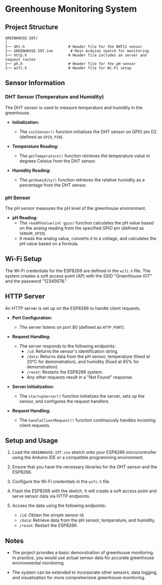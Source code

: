 # Greenhouse Monitoring System

## Project Structure
```
GREENHOUSE-IOT/
│
├── dht.h                    # Header file for the DHT11 sensor
├── GREENHOUSE-IOT.ino        # Main Arduino sketch for monitoring
├── http.h                   # Header file includes an server and request routes
├── ph.h                     # Header file for the pH sensor
├── wifi.h                   # Header file for Wi-Fi setup
```

## Sensor Information

### DHT Sensor (Temperature and Humidity)
The DHT sensor is used to measure temperature and humidity in the greenhouse.

- **Initialization:**
  - The `initSensor()` function initializes the DHT sensor on GPIO pin D2 (defined as `GPIO_PIN`).

- **Temperature Reading:**
  - The `getTemperature()` function retrieves the temperature value in degrees Celsius from the DHT sensor.

- **Humidity Reading:**
  - The `getHumidity()` function retrieves the relative humidity as a percentage from the DHT sensor.

### pH Sensor
The pH sensor measures the pH level of the greenhouse environment.

- **pH Reading:**
  - The `readPhValue(int gpio)` function calculates the pH value based on the analog reading from the specified GPIO pin (defined as `SENSOR_GPIO`).
  - It reads the analog value, converts it to a voltage, and calculates the pH value based on a formula.

## Wi-Fi Setup
The Wi-Fi credentials for the ESP8266 are defined in the `wifi.h` file. The system creates a soft access point (AP) with the SSID "GreenHouse-IOT" and the password "12345678."

## HTTP Server
An HTTP server is set up on the ESP8266 to handle client requests.

- **Port Configuration:**
  - The server listens on port 80 (defined as `HTTP_PORT`).

- **Request Handling:**
  - The server responds to the following endpoints:
    - `/id`: Returns the sensor's identification string.
    - `/data`: Returns data from the pH sensor, temperature (fixed at 20°C for demonstration), and humidity (fixed at 65% for demonstration).
    - `/reset`: Restarts the ESP8266 system.
    - Any other requests result in a "Not Found" response.

- **Server Initialization:**
  - The `startupServer()` function initializes the server, sets up the sensor, and configures the request handlers.

- **Request Handling:**
  - The `handleClientRequest()` function continuously handles incoming client requests.

## Setup and Usage
1. Load the `GREENHOUSE-IOT.ino` sketch onto your ESP8266 microcontroller using the Arduino IDE or a compatible programming environment.

2. Ensure that you have the necessary libraries for the DHT sensor and the ESP8266.

3. Configure the Wi-Fi credentials in the `wifi.h` file.

4. Flash the ESP8266 with the sketch. It will create a soft access point and serve sensor data via HTTP endpoints.

5. Access the data using the following endpoints:
   - `/id`: Obtain the simple sensor id.
   - `/data`: Retrieve data from the pH sensor, temperature, and humidity.
   - `/reset`: Restart the ESP8266.

## Notes
- The project provides a basic demonstration of greenhouse monitoring. In practice, you would use actual sensor data for accurate greenhouse environmental monitoring.

- The system can be extended to incorporate other sensors, data logging, and visualization for more comprehensive greenhouse monitoring.
